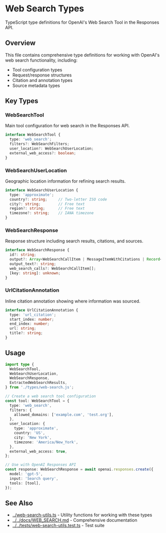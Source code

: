# Web Search Types

TypeScript type definitions for OpenAI's Web Search Tool in the Responses API.

## Overview

This file contains comprehensive type definitions for working with OpenAI's web search functionality, including:

- Tool configuration types
- Request/response structures
- Citation and annotation types
- Source metadata types

## Key Types

### WebSearchTool

Main tool configuration for web search in the Responses API.

```typescript
interface WebSearchTool {
  type: 'web_search';
  filters?: WebSearchFilters;
  user_location?: WebSearchUserLocation;
  external_web_access?: boolean;
}
```

### WebSearchUserLocation

Geographic location information for refining search results.

```typescript
interface WebSearchUserLocation {
  type: 'approximate';
  country?: string;     // Two-letter ISO code
  city?: string;        // Free text
  region?: string;      // Free text
  timezone?: string;    // IANA timezone
}
```

### WebSearchResponse

Response structure including search results, citations, and sources.

```typescript
interface WebSearchResponse {
  id?: string;
  output?: Array<WebSearchCallItem | MessageItemWithCitations | Record<string, unknown>>;
  output_text?: string;
  web_search_calls?: WebSearchCallItem[];
  [key: string]: unknown;
}
```

### UrlCitationAnnotation

Inline citation annotation showing where information was sourced.

```typescript
interface UrlCitationAnnotation {
  type: 'url_citation';
  start_index: number;
  end_index: number;
  url: string;
  title?: string;
}
```

## Usage

```typescript
import type {
  WebSearchTool,
  WebSearchUserLocation,
  WebSearchResponse,
  ExtractedWebSearchResults,
} from './types/web-search.js';

// Create a web search tool configuration
const tool: WebSearchTool = {
  type: 'web_search',
  filters: {
    allowed_domains: ['example.com', 'test.org'],
  },
  user_location: {
    type: 'approximate',
    country: 'US',
    city: 'New York',
    timezone: 'America/New_York',
  },
  external_web_access: true,
};

// Use with OpenAI Responses API
const response: WebSearchResponse = await openai.responses.create({
  model: 'gpt-5',
  input: 'Search query',
  tools: [tool],
});
```

## See Also

- [../web-search-utils.ts](../web-search-utils.ts) - Utility functions for working with these types
- [../../docs/WEB_SEARCH.md](../../docs/WEB_SEARCH.md) - Comprehensive documentation
- [../../tests/web-search-utils.test.ts](../../tests/web-search-utils.test.ts) - Test suite
